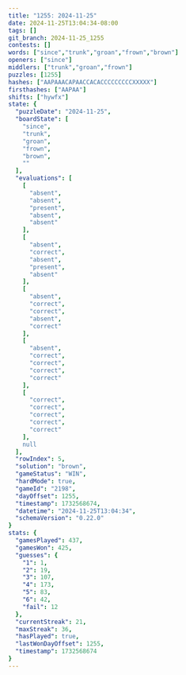 ```yaml
---
title: "1255: 2024-11-25"
date: 2024-11-25T13:04:34-08:00
tags: []
git_branch: 2024-11-25_1255
contests: []
words: ["since","trunk","groan","frown","brown"]
openers: ["since"]
middlers: ["trunk","groan","frown"]
puzzles: [1255]
hashes: ["AAPAAACAPAACCACACCCCCCCCCXXXXX"]
firsthashes: ["AAPAA"]
shifts: ["hywfx"]
state: {
  "puzzleDate": "2024-11-25",
  "boardState": [
    "since",
    "trunk",
    "groan",
    "frown",
    "brown",
    ""
  ],
  "evaluations": [
    [
      "absent",
      "absent",
      "present",
      "absent",
      "absent"
    ],
    [
      "absent",
      "correct",
      "absent",
      "present",
      "absent"
    ],
    [
      "absent",
      "correct",
      "correct",
      "absent",
      "correct"
    ],
    [
      "absent",
      "correct",
      "correct",
      "correct",
      "correct"
    ],
    [
      "correct",
      "correct",
      "correct",
      "correct",
      "correct"
    ],
    null
  ],
  "rowIndex": 5,
  "solution": "brown",
  "gameStatus": "WIN",
  "hardMode": true,
  "gameId": "2198",
  "dayOffset": 1255,
  "timestamp": 1732568674,
  "datetime": "2024-11-25T13:04:34",
  "schemaVersion": "0.22.0"
}
stats: {
  "gamesPlayed": 437,
  "gamesWon": 425,
  "guesses": {
    "1": 1,
    "2": 19,
    "3": 107,
    "4": 173,
    "5": 83,
    "6": 42,
    "fail": 12
  },
  "currentStreak": 21,
  "maxStreak": 36,
  "hasPlayed": true,
  "lastWonDayOffset": 1255,
  "timestamp": 1732568674
}
---
```

<!-- more -->
